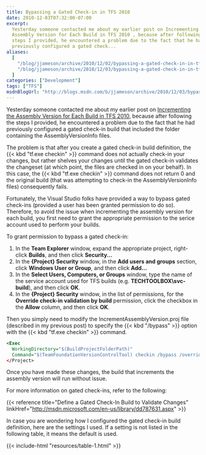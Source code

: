 ```yaml
---
title: Bypassing a Gated Check-in in TFS 2010
date: 2010-12-03T07:32:00-07:00
excerpt:
  Yesterday someone contacted me about my earlier post on Incrementing the
  Assembly Version for Each Build in TFS 2010 , because after following the
  steps I provided, he encountered a problem due to the fact that he had
  previously configured a gated check...
aliases:
  [
    "/blog/jjameson/archive/2010/12/02/bypassing-a-gated-check-in-in-tfs-2010.aspx",
    "/blog/jjameson/archive/2010/12/03/bypassing-a-gated-check-in-in-tfs-2010.aspx",
  ]
categories: ["Development"]
tags: ["TFS"]
msdnBlogUrl: "http://blogs.msdn.com/b/jjameson/archive/2010/12/03/bypassing-a-gated-check-in-in-tfs-2010.aspx"
---
```


Yesterday someone contacted me about my earlier post on
[Incrementing the Assembly Version for Each Build in TFS 2010](/blog/jjameson/2010/11/29/incrementing-the-assembly-version-for-each-build-in-tfs-2010),
because after following the steps I provided, he encountered a problem due to
the fact that he had previously configured a gated check-in build that included
the folder containing the AssemblyVersionInfo files.

The problem is that after you create a gated check-in build definition, the {{<
kbd "tf.exe checkin" >}} command does not actually check-in your changes, but
rather shelves your changes until the gated check-in validates the changeset (at
which point, the files are checked in on your behalf). In this case, the {{< kbd
"tf.exe checkin" >}} command does not return 0 and the original build (that was
attempting to check-in the AssemblyVersionInfo files) consequently fails.

Fortunately, the Visual Studio folks have provided a way to bypass gated
check-ins (provided a user has been granted permission to do so). Therefore, to
avoid the issue when incrementing the assembly version for each build, you first
need to grant the appropriate permission to the serice account used to perform
your builds.

To grant permission to bypass a gated check-in:

1. In the **Team Explorer** window, expand the appropriate project, right-click
   **Builds**, and then click **Security...**
1. In the **{Project} Security** window, in the **Add users and groups**
   section, click **Windows User or Group**, and then click **Add...**
1. In the **Select Users, Computers, or Groups** window, type the name of the
   service account used for TFS builds (e.g. **TECHTOOLBOX\svc-build**), and
   then click **OK**.
1. In the **{Project} Security** window, in the list of permissions, for the
   **Override check-in validation by build** permission, click the checkbox in
   the **Allow** column, and then click **OK**.

Then you simply need to modify the IncrementAssemblyVersion.proj file (described
in my previous post) to specify the {{< kbd "/bypass" >}} option with the {{<
kbd "tf.exe checkin" >}} command.

```XML
<Exec
  WorkingDirectory="$(BuildProjectFolderPath)"
  Command="$(TeamFoundationVersionControlTool) checkin /bypass /override:&quot;Check-in from automated build&quot; /comment:&quot;Increment assembly version ($(IncrementedAssemblyVersion)) $(NoCICheckinComment)&quot; AssemblyVersionInfo.txt AssemblyVersionInfo.cs"/>
</Project>
```

Once you have made these changes, the build that increments the assembly version
will run without issue.

For more information on gated check-ins, refer to the following:

{{< reference title="Define a Gated Check-In Build to Validate Changes"
linkHref="http://msdn.microsoft.com/en-us/library/dd787631.aspx" >}}

In case you are wondering how I configured the gated check-in build definition,
here are the settings I used. If a setting is not listed in the following table,
it means the default is used.

{{< include-html "resources/table-1.html" >}}
